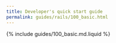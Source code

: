 ```yaml
---
title: Developer's quick start guide
permalink: guides/rails/100_basic.html
---
```


{% include guides/100_basic.md.liquid %}
